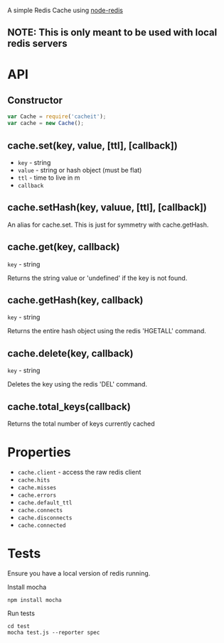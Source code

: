 A simple Redis Cache using [node-redis](https://github.com/mranney/node_redis)

## NOTE: This is only meant to be used with local redis servers

# API

## Constructor

```javascript
var Cache = require('cacheit');
var cache = new Cache();
```

## cache.set(key, value, [ttl], [callback])

 * ```key``` - string 
 * ```value``` - string or hash object (must be flat) 
 * ```ttl``` - time to live in m 
 * ```callback```

## cache.setHash(key, valuue, [ttl], [callback])
An alias for cache.set. This is just for symmetry with cache.getHash.

## cache.get(key, callback)

 ```key``` - string
 
Returns the string value or 'undefined' if the key is not found.

## cache.getHash(key, callback)

  ```key``` - string

Returns the entire hash object using the redis 'HGETALL' command.

## cache.delete(key, callback)

  ```key``` - string

Deletes the key using the redis 'DEL' command.

## cache.total_keys(callback)

Returns the total number of keys currently cached

# Properties 

 * ```cache.client``` - access the raw redis client 
 * ```cache.hits```
 * ```cache.misses```
 * ```cache.errors```
 * ```cache.default_ttl```
 * ```cache.connects```
 * ```cache.disconnects```
 * ```cache.connected```

# Tests
Ensure you have a local version of redis running.

Install mocha
    
    npm install mocha

Run tests

    cd test
    mocha test.js --reporter spec
